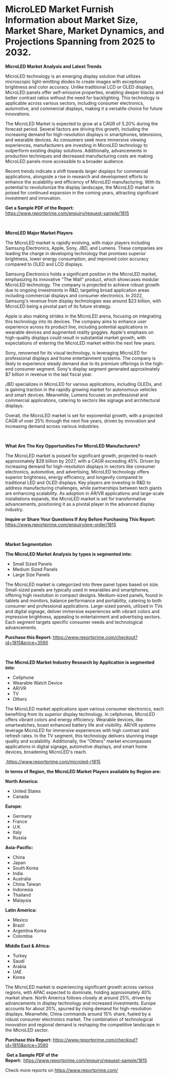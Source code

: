 <p><h1>MicroLED Market Furnish Information about Market Size, Market Share, Market Dynamics, and Projections Spanning from 2025 to 2032.</h1></p><p><strong>MicroLED Market Analysis and Latest Trends</strong></p>
<p><p>MicroLED technology is an emerging display solution that utilizes microscopic light-emitting diodes to create images with exceptional brightness and color accuracy. Unlike traditional LCD or OLED displays, MicroLED panels offer self-emissive properties, enabling deeper blacks and better contrast ratios without the need for backlighting. This technology is applicable across various sectors, including consumer electronics, automotive, and commercial displays, making it a versatile choice for future innovations.</p><p>The MicroLED Market is expected to grow at a CAGR of 5.20% during the forecast period. Several factors are driving this growth, including the increasing demand for high-resolution displays in smartphones, televisions, and wearable devices. As consumers seek more immersive viewing experiences, manufacturers are investing in MicroLED technology to outperform existing display solutions. Additionally, advancements in production techniques and decreased manufacturing costs are making MicroLED panels more accessible to a broader audience.</p><p>Recent trends indicate a shift towards larger displays for commercial applications, alongside a rise in research and development efforts to enhance the scalability and efficiency of MicroLED manufacturing. With its potential to revolutionize the display landscape, the MicroLED market is poised for continued expansion in the coming years, attracting significant investment and innovation.</p></p>
<p><strong>Get a Sample PDF of the Report:&nbsp;</strong> <a href="https://www.reportprime.com/enquiry/request-sample/1815?utm_campaign=2890&utm_medium=2&utm_source=Github&utm_content=ia&utm_term=18032025&utm_id=microled">https://www.reportprime.com/enquiry/request-sample/1815</a></p>
<p>&nbsp;</p>
<p><strong>MicroLED Major Market Players</strong></p>
<p><p>The MicroLED market is rapidly evolving, with major players including Samsung Electronics, Apple, Sony, JBD, and Lumens. These companies are leading the charge in developing technology that promises superior brightness, lower energy consumption, and improved color accuracy compared to OLED and LCD displays.</p><p>Samsung Electronics holds a significant position in the MicroLED market, emphasizing its innovative "The Wall" product, which showcases modular MicroLED technology. The company is projected to achieve robust growth due to ongoing investments in R&D, targeting broad application areas including commercial displays and consumer electronics. In 2022, Samsung's revenue from display technologies was around $23 billion, with MicroLED being a pivotal part of its future strategy.</p><p>Apple is also making strides in the MicroLED arena, focusing on integrating this technology into its devices. The company aims to enhance user experience across its product line, including potential applications in wearable devices and augmented reality goggles. Apple's emphasis on high-quality displays could result in substantial market growth, with expectations of entering the MicroLED market within the next few years.</p><p>Sony, renowned for its visual technology, is leveraging MicroLED for professional displays and home entertainment systems. The company is likely to experience steady demand due to its premium offerings in the high-end consumer segment. Sony's display segment generated approximately $7 billion in revenue in the last fiscal year.</p><p>JBD specializes in MicroLED for various applications, including OLEDs, and is gaining traction in the rapidly growing market for autonomous vehicles and smart devices. Meanwhile, Lumens focuses on professional and commercial applications, catering to sectors like signage and architectural displays.</p><p>Overall, the MicroLED market is set for exponential growth, with a projected CAGR of over 25% through the next five years, driven by innovation and increasing demand across various industries.</p></p>
<p>&nbsp;</p>
<p><strong>What Are The Key Opportunities For MicroLED Manufacturers?</strong></p>
<p><p>The MicroLED market is poised for significant growth, projected to reach approximately $28 billion by 2027, with a CAGR exceeding 45%. Driven by increasing demand for high-resolution displays in sectors like consumer electronics, automotive, and advertising, MicroLED technology offers superior brightness, energy efficiency, and longevity compared to traditional LED and OLED displays. Key players are investing in R&D to address manufacturing challenges, while partnerships between tech giants are enhancing scalability. As adoption in AR/VR applications and large-scale installations expands, the MicroLED market is set for transformative advancements, positioning it as a pivotal player in the advanced display industry.</p></p>
<p><strong>Inquire or Share Your Questions If Any Before Purchasing This Report:</strong> <a href="https://www.reportprime.com/enquiry/pre-order/1815?utm_campaign=2890&utm_medium=2&utm_source=Github&utm_content=ia&utm_term=18032025&utm_id=microled">https://www.reportprime.com/enquiry/pre-order/1815</a></p>
<p>&nbsp;</p>
<p><strong>Market Segmentation</strong></p>
<p><strong>The MicroLED Market Analysis by types is segmented into:</strong></p>
<p><ul><li>Small Sized Panels</li><li>Medium Sized Panels</li><li>Large Size Panels</li></ul></p>
<p><p>The MicroLED market is categorized into three panel types based on size. Small-sized panels are typically used in wearables and smartphones, offering high resolution in compact designs. Medium-sized panels, found in tablets and monitors, balance performance and portability, catering to both consumer and professional applications. Large-sized panels, utilized in TVs and digital signage, deliver immersive experiences with vibrant colors and impressive brightness, appealing to entertainment and advertising sectors. Each segment targets specific consumer needs and technological advancements.</p></p>
<p><strong>Purchase this Report:&nbsp;</strong><a href="https://www.reportprime.com/checkout?id=1815&price=3590&utm_campaign=2890&utm_medium=2&utm_source=Github&utm_content=ia&utm_term=18032025&utm_id=microled">https://www.reportprime.com/checkout?id=1815&price=3590</a></p>
<p>&nbsp;</p>
<p><strong>The MicroLED Market Industry Research by Application is segmented into:</strong></p>
<p><ul><li>Cellphone</li><li>Wearable Watch Device</li><li>AR/VR</li><li>TV</li><li>Others</li></ul></p>
<p><p>The MicroLED market applications span various consumer electronics, each benefiting from its superior display technology. In cellphones, MicroLED offers vibrant colors and energy efficiency. Wearable devices, like smartwatches, boast enhanced battery life and visibility. AR/VR systems leverage MicroLED for immersive experiences with high contrast and refresh rates. In the TV segment, this technology delivers stunning image quality and scalability. Additionally, the "Others" market encompasses applications in digital signage, automotive displays, and smart home devices, broadening MicroLED's reach.</p></p>
<p><a href="https://www.reportprime.com/microled-r1815?utm_campaign=2890&utm_medium=2&utm_source=Github&utm_content=ia&utm_term=18032025&utm_id=microled">&nbsp;https://www.reportprime.com/microled-r1815</a></p>
<p><strong>In terms of Region, the MicroLED Market Players available by Region are:</strong></p>
<p>
    <p> <strong> North America: </strong>
        <ul>
            <li>United States</li>
            <li>Canada</li>
        </ul>
        </p> 
    <p> <strong> Europe: </strong>
        <ul>
            <li>Germany</li>
            <li>France</li>
            <li>U.K.</li>
            <li>Italy</li>
            <li>Russia</li>
        </ul>
        </p> 
    <p> <strong> Asia-Pacific: </strong>
        <ul>
            <li>China</li>
            <li>Japan</li>
            <li>South Korea</li>
            <li>India</li>
            <li>Australia</li>
            <li>China Taiwan</li>
            <li>Indonesia</li>
            <li>Thailand</li>
            <li>Malaysia</li>
        </ul>
        </p> 
    <p> <strong> Latin America: </strong>
        <ul>
            <li>Mexico</li>
            <li>Brazil</li>
            <li>Argentina Korea</li>
            <li>Colombia</li>
        </ul>
        </p> 
    <p> <strong> Middle East & Africa: </strong>
        <ul>
            <li>Turkey</li>
            <li>Saudi</li>
            <li>Arabia</li>
            <li>UAE</li>
            <li>Korea</li>
        </ul>
    </p>
    </p>
<p><p>The MicroLED market is experiencing significant growth across various regions, with APAC expected to dominate, holding approximately 40% market share. North America follows closely at around 25%, driven by advancements in display technology and increased investments. Europe accounts for about 20%, spurred by rising demand for high-resolution displays. Meanwhile, China commands around 15% share, fueled by a robust consumer electronics market. The combination of technological innovation and regional demand is reshaping the competitive landscape in the MicroLED sector.</p></p>
<p><strong>Purchase this Report: </strong><a href="https://www.reportprime.com/checkout?id=1815&price=3590&utm_campaign=2890&utm_medium=2&utm_source=Github&utm_content=ia&utm_term=18032025&utm_id=microled">https://www.reportprime.com/checkout?id=1815&price=3590</a></p>
<p>&nbsp;<strong>Get a Sample PDF of the Report:&nbsp;&nbsp;</strong><a href="https://www.reportprime.com/enquiry/request-sample/1815?utm_campaign=2890&utm_medium=2&utm_source=Github&utm_content=ia&utm_term=18032025&utm_id=microled">https://www.reportprime.com/enquiry/request-sample/1815</a></p>
<p><strong></strong></p>
<p>Check more reports on <a href="https://www.reportprime.com/?utm_campaign=2890&utm_medium=2&utm_source=Github&utm_content=ia&utm_term=18032025&utm_id=microled">https://www.reportprime.com/</a></p>